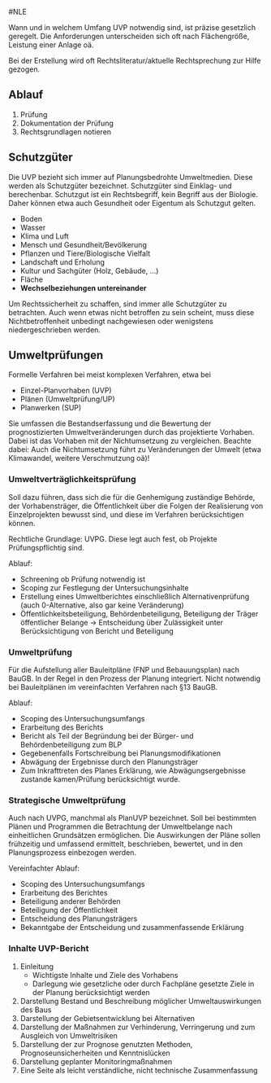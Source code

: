 #NLE 

Wann und in welchem Umfang UVP notwendig sind, ist präzise gesetzlich geregelt. Die Anforderungen unterscheiden sich oft nach Flächengröße, Leistung einer Anlage oä.

Bei der Erstellung wird oft Rechtsliteratur/aktuelle Rechtsprechung zur Hilfe gezogen.

## Ablauf

1. Prüfung
2. Dokumentation der Prüfung
3. Rechtsgrundlagen notieren

## Schutzgüter

Die UVP bezieht sich immer auf Planungsbedrohte Umweltmedien. Diese werden als Schutzgüter bezeichnet. Schutzgüter sind Einklag- und berechenbar. Schutzgut ist ein Rechtsbegriff, kein Begriff aus der Biologie. Daher können etwa auch Gesundheit oder Eigentum als Schutzgut gelten.

- Boden
- Wasser
- Klima und Luft
- Mensch und Gesundheit/Bevölkerung
- Pflanzen und Tiere/Biologische Vielfalt
- Landschaft und Erholung
- Kultur und Sachgüter (Holz, Gebäude, ...)
- Fläche
- **Wechselbeziehungen untereinander**

Um Rechtssicherheit zu schaffen, sind immer alle Schutzgüter zu betrachten. Auch wenn etwas nicht betroffen zu sein scheint, muss diese Nichtbetroffenheit unbedingt nachgewiesen oder wenigstens niedergeschrieben werden.

## Umweltprüfungen

Formelle Verfahren bei meist komplexen Verfahren, etwa bei
- Einzel-Planvorhaben (UVP)
- Plänen (Umweltprüfung/UP)
- Planwerken (SUP)

Sie umfassen die Bestandserfassung und die Bewertung der prognostizierten Umweltveränderungen durch das projektierte Vorhaben. Dabei ist das Vorhaben mit der Nichtumsetzung zu vergleichen. Beachte dabei: Auch die Nichtumsetzung führt zu Veränderungen der Umwelt (etwa Klimawandel, weitere Verschmutzung oä)!

### Umweltverträglichkeitsprüfung

Soll dazu führen, dass sich die für die Genhemigung zuständige Behörde, der Vorhabensträger, die Öffentlichkeit über die Folgen der Realisierung von Einzelprojekten bewusst sind, und diese im Verfahren berücksichtigen können.

Rechtliche Grundlage: UVPG. Diese legt auch fest, ob Projekte Prüfungspflichtig sind.

Ablauf:
- Schreening ob Prüfung notwendig ist
- Scoping zur Festlegung der Untersuchungsinhalte
- Erstellung eines Umweltberichtes einschließlich Alternativenprüfung (auch 0-Alternative, also gar keine Veränderung)
- Öffentlichkeitsbeteiligung, Behördenbeteiligung, Beteiligung der Träger öffentlicher Belange
-> Entscheidung über Zulässigkeit unter Berücksichtigung von Bericht und Beteiligung

### Umweltprüfung

Für die Aufstellung aller Bauleitpläne (FNP und Bebauungsplan) nach BauGB. In der Regel in den Prozess der Planung integriert. Nicht notwendig bei Bauleitplänen im vereinfachten Verfahren nach §13 BauGB.

Ablauf:
- Scoping des Untersuchungsumfangs
- Erarbeitung des Berichts
- Bericht als Teil der Begründung bei der Bürger- und Behördenbeteiligung zum BLP
- Gegebenenfalls Fortschreibung bei Planungsmodifikationen
- Abwägung der Ergebnisse durch den Planungsträger
- Zum Inkrafttreten des Planes Erklärung, wie Abwägungsergebnisse zustande kamen/Prüfung berücksichtigt wurde.

### Strategische Umweltprüfung

Auch nach UVPG, manchmal als PlanUVP bezeichnet. Soll bei bestimmten Plänen und Programmen die Betrachtung der Umweltbelange nach einheitlichen Grundsätzen ermöglichen. Die Auswirkungen der Pläne sollen frühzeitig und umfassend ermittelt, beschrieben, bewertet, und in den Planungsprozess einbezogen werden.

Vereinfachter Ablauf:
- Scoping des Untersuchungsumfangs
- Erarbeitung des Berichtes
- Beteiligung anderer Behörden
- Beteiligung der Öffentlichkeit
- Entscheidung des Planungsträgers
- Bekanntgabe der Entscheidung und zusammenfassende Erklärung

### Inhalte UVP-Bericht

1. Einleitung
	- Wichtigste Inhalte und Ziele des Vorhabens
	- Darlegung wie gesetzliche oder durch Fachpläne gesetzte Ziele in der Planung berücksichtigt werden
2. Darstellung Bestand und Beschreibung möglicher Umweltauswirkungen des Baus
3. Darstellung der Gebietsentwicklung bei Alternativen
4. Darstellung der Maßnahmen zur Verhinderung, Verringerung und zum Ausgleich von Umweltrisiken
5. Darstellung der zur Prognose genutzten Methoden, Prognoseunsicherheiten und Kenntnislücken
6. Darstellung geplanter Monitoringmaßnahmen
7. Eine Seite als leicht verständliche, nicht technische Zusammenfassung